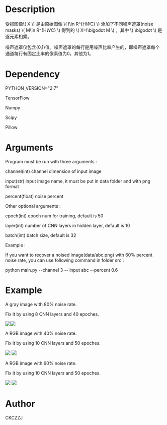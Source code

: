 # Description

受损图像\\( X \\) 是由原始图像 \\( I\in R^{H*W*C} \\) 添加了不同噪声遮罩(noise masks) \\( M\in R^{H*W*C} \\) 得到的 \\( X=I\bigodot M \\)  ，其中 \\( \bigodot \\) 是逐元素相乘。

噪声遮罩仅包含{0,1}值。噪声遮罩的每行是用噪声比率产生的，即噪声遮罩每个通道每行有固定比率的像素值为0，其他为1。



# Dependency

PYTHON_VERSION="2.7"

TensorFlow

Numpy

Scipy

Pillow



# Arguments

Program must be run with three arguments :

channel(int) channel dimension of input image

input(str) input image name, it must be put in data folder and with png format

percent(float) noise percent



Other optional arguments :

epoch(int) epoch num for training, default is 50

layer(int) number of CNN layers in hidden layer, default is 10

batch(int) batch size, default is 32



Example :

If you want to recover a noised image(data/abc.png) with 60% percent noise rate, you can use following command in folder src :

python main.py --channel 3 -- input abc --percent 0.6



# Example

A gray image with 80% noise rate.

Fix it by using 8 CNN layers and 40 epoches.

![](https://github.com/CKCZZJ/ImgRecovery/blob/master/data/A.png)![](https://github.com/CKCZZJ/ImgRecovery/blob/master/result/3150104669_A.png)



A RGB image with 40% noise rate.

Fix it by using 10 CNN layers and 50 epoches.

![](https://github.com/CKCZZJ/ImgRecovery/blob/master/data/B.png) ![](https://github.com/CKCZZJ/ImgRecovery/blob/master/result/3150104669_B.png)



A RGB image with 60% noise rate.

Fix it by using 10 CNN layers and 50 epoches.

![](https://github.com/CKCZZJ/ImgRecovery/blob/master/data/C.png) ![](https://github.com/CKCZZJ/ImgRecovery/blob/master/result/3150104669_C.png)





# Author

CKCZZJ
